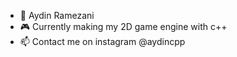 - 🧔 Aydin Ramezani
- 🎮 Currently making my 2D game engine with c++
- 📫 Contact me on instagram @aydincpp
